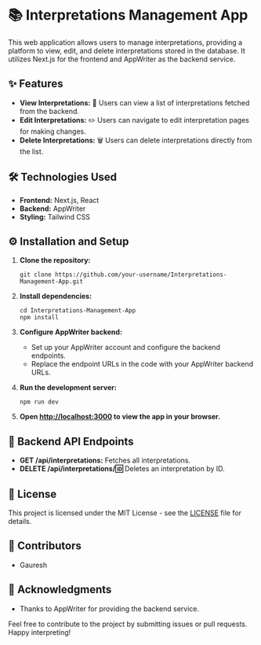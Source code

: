 # 📚 Interpretations Management App

This web application allows users to manage interpretations, providing a platform to view, edit, and delete interpretations stored in the database. It utilizes Next.js for the frontend and AppWriter as the backend service.

## ✨ Features

- **View Interpretations:** 👀 Users can view a list of interpretations fetched from the backend.
- **Edit Interpretations:** ✏️ Users can navigate to edit interpretation pages for making changes.
- **Delete Interpretations:** 🗑️ Users can delete interpretations directly from the list.

## 🛠️ Technologies Used

- **Frontend:** Next.js, React
- **Backend:** AppWriter
- **Styling:** Tailwind CSS

## ⚙️ Installation and Setup

1. **Clone the repository:**

   ```
   git clone https://github.com/your-username/Interpretations-Management-App.git
   ```

2. **Install dependencies:**

   ```
   cd Interpretations-Management-App
   npm install
   ```

3. **Configure AppWriter backend:**
   - Set up your AppWriter account and configure the backend endpoints.
   - Replace the endpoint URLs in the code with your AppWriter backend URLs.

4. **Run the development server:**

   ```
   npm run dev
   ```

5. **Open [http://localhost:3000](http://localhost:3000) to view the app in your browser.**

## 🚀 Backend API Endpoints

- **GET /api/interpretations:** Fetches all interpretations.
- **DELETE /api/interpretations/:id:** Deletes an interpretation by ID.

## 📝 License

This project is licensed under the MIT License - see the [LICENSE](LICENSE) file for details.

## 🌟 Contributors

- Gauresh

## 🙏 Acknowledgments

- Thanks to AppWriter for providing the backend service.

Feel free to contribute to the project by submitting issues or pull requests. Happy interpreting!
